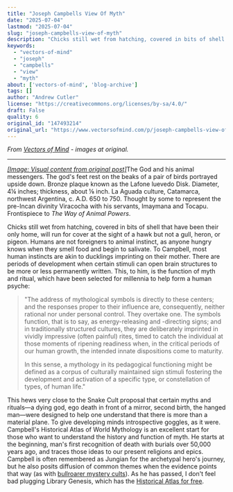 ```yaml
---
title: "Joseph Campbells View Of Myth"
date: "2025-07-04"
lastmod: "2025-07-04"
slug: "joseph-campbells-view-of-myth"
description: "Chicks still wet from hatching, covered in bits of shell that have been their only home, will run for cover at the sight of a hawk but not a gull, heron, or pigeon. Humans are not foreigners to animal..."
keywords:
  - "vectors-of-mind"
  - "joseph"
  - "campbells"
  - "view"
  - "myth"
about: ['vectors-of-mind', 'blog-archive']
tags: []
author: "Andrew Cutler"
license: "https://creativecommons.org/licenses/by-sa/4.0/"
draft: False
quality: 6
original_id: "147493214"
original_url: "https://www.vectorsofmind.com/p/joseph-campbells-view-of-myth"
---
```

*From [Vectors of Mind](https://www.vectorsofmind.com/p/joseph-campbells-view-of-myth) - images at original.*

---

[*[Image: Visual content from original post]*](https://substackcdn.com/image/fetch/$s_!mMM9!,f_auto,q_auto:good,fl_progressive:steep/https%3A%2F%2Fsubstack-post-media.s3.amazonaws.com%2Fpublic%2Fimages%2Fbfe9aedb-0209-45fd-b25a-5b928584d8fb_728x945.png)The God and his animal messengers. The god's feet rest on the beaks of a pair of birds portrayed upside down. Bronze plaque known as the Lafone luevedo Disk. Diameter, 4¼ inches; thickness, about ⅛ inch. La Aguada culture, Catamarca, northwest Argentina, c. A.D. 650 to 750. Thought by some to represent the pre-Incan divinity Viracocha with his servants, Imaymana and Tocapu. Frontispiece to _The Way of Animal Powers_. 

Chicks still wet from hatching, covered in bits of shell that have been their only home, will run for cover at the sight of a hawk but not a gull, heron, or pigeon. Humans are not foreigners to animal instinct, as anyone hungry knows when they smell food and begin to salivate. To Campbell, most human instincts are akin to ducklings imprinting on their mother. There are periods of development when certain stimuli can open brain structures to be more or less permanently written. This, to him, is the function of myth and ritual, which have been selected for millennia to help form a human psyche:

> "The address of mythological symbols is directly to these centers; and the responses proper to their influence are, consequently, neither rational nor under personal control. They overtake one. The symbols function, that is to say, as energy-releasing and -directing signs; and in traditionally structured cultures, they are deliberately imprinted in vividly impressive (often painful) rites, timed to catch the individual at those moments of ripening readiness when, in the critical periods of our human growth, the intended innate dispositions come to maturity.
> 
> In this sense, a mythology in its pedagogical functioning might be defined as a corpus of culturally maintained sign stimuli fostering the development and activation of a specific type, or constellation of types, of human life."

This hews very close to the Snake Cult proposal that certain myths and rituals—a dying god, ego death in front of a mirror, second birth, the hanged man—were designed to help one understand that there is more than a material plane. To give developing minds introspective goggles, as it were. Campbell's Historical Atlas of World Mythology is an excellent start for those who want to understand the history and function of myth. He starts at the beginning, man's first recognition of death with burials over 50,000 years ago, and traces those ideas to our present religions and epics. Campbell is often remembered as Jungian for the archetypal hero's journey, but he also posits diffusion of common themes when the evidence points that way (as with [bullroarer mystery cults](https://www.vectorsofmind.com/i/145682170/summary-and-general-argument)). As he has passed, I don't feel bad plugging Library Genesis, which has the [Historical Atlas for free](https://libgen.is/book/index.php?md5=F0E366B1408456B4A477E5DCC26114BF).
